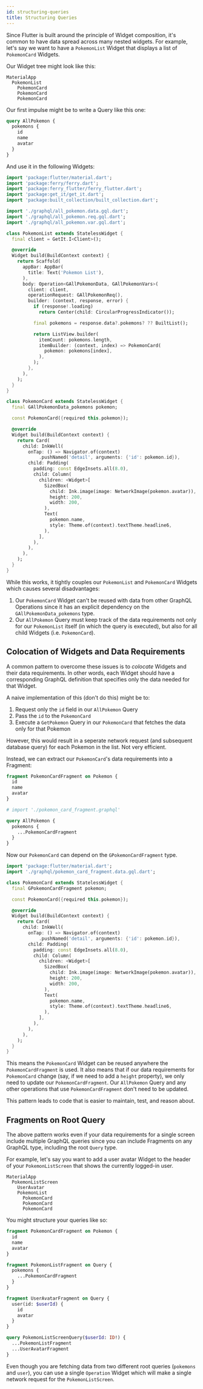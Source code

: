 ```yaml
---
id: structuring-queries
title: Structuring Queries
---
```


Since Flutter is built around the principle of Widget composition, it's common to have data spread across many nested widgets. For example, let's say we want to have a `PokemonList` Widget that displays a list of `PokemonCard` Widgets.

Our Widget tree might look like this:

```
MaterialApp
  PokemonList
    PokemonCard
    PokemonCard
    PokemonCard
```

Our first impulse might be to write a Query like this one:

```graphql
query AllPokemon {
  pokemons {
    id
    name
    avatar
  }
}
```

And use it in the following Widgets:

```dart
import 'package:flutter/material.dart';
import 'package:ferry/ferry.dart';
import 'package:ferry_flutter/ferry_flutter.dart';
import 'package:get_it/get_it.dart';
import 'package:built_collection/built_collection.dart';

import './graphql/all_pokemon.data.gql.dart';
import './graphql/all_pokemon.req.gql.dart';
import './graphql/all_pokemon.var.gql.dart';

class PokemonList extends StatelessWidget {
  final client = GetIt.I<Client>();

  @override
  Widget build(BuildContext context) {
    return Scaffold(
      appBar: AppBar(
        title: Text('Pokemon List'),
      ),
      body: Operation<GAllPokemonData, GAllPokemonVars>(
        client: client,
        operationRequest: GAllPokemonReq(),
        builder: (context, response, error) {
          if (response!.loading)
            return Center(child: CircularProgressIndicator());

          final pokemons = response.data?.pokemons? ?? BuiltList();

          return ListView.builder(
            itemCount: pokemons.length,
            itemBuilder: (context, index) => PokemonCard(
              pokemon: pokemons[index],
            ),
          );
        },
      ),
    );
  }
}

class PokemonCard extends StatelessWidget {
  final GAllPokemonData_pokemons pokemon;

  const PokemonCard({required this.pokemon});

  @override
  Widget build(BuildContext context) {
    return Card(
      child: InkWell(
        onTap: () => Navigator.of(context)
            .pushNamed('detail', arguments: {'id': pokemon.id}),
        child: Padding(
          padding: const EdgeInsets.all(8.0),
          child: Column(
            children: <Widget>[
              SizedBox(
                child: Ink.image(image: NetworkImage(pokemon.avatar)),
                height: 200,
                width: 200,
              ),
              Text(
                pokemon.name,
                style: Theme.of(context).textTheme.headline6,
              ),
            ],
          ),
        ),
      ),
    );
  }
}
```

While this works, it tightly couples our `PokemonList` and `PokemonCard` Widgets which causes several disadvantages:

1. Our `PokemonCard` Widget can't be reused with data from other GraphQL Operations since it has an explicit dependency on the `GAllPokemonData_pokemons` type.
2. Our `AllPokemon` Query must keep track of the data requirements not only for our `PokemonList` itself (in which the query is executed), but also for all child Widgets (i.e. `PokemonCard`).

## Colocation of Widgets and Data Requirements

A common pattern to overcome these issues is to _colocate_ Widgets and their data requirements. In other words, each Widget should have a corresponding GraphQL definition that specifies only the data needed for that Widget.

A naive implementation of this (don't do this) might be to:

1. Request only the `id` field in our `AllPokemon` Query
2. Pass the `id` to the `PokemonCard`
3. Execute a `GetPokemon` Query in our `PokemonCard` that fetches the data only for that Pokemon

However, this would result in a seperate network request (and subsequent database query) for each Pokemon in the list. Not very efficient.

Instead, we can extract our `PokemonCard`'s data requirements into a Fragment:

```graphql
fragment PokemonCardFragment on Pokemon {
  id
  name
  avatar
}
```

```graphql
# import './pokemon_card_fragment.graphql'

query AllPokemon {
  pokemons {
    ...PokemonCardFragment
  }
}
```

Now our `PokemonCard` can depend on the `GPokemonCardFragment` type.

```dart {2}
import 'package:flutter/material.dart';
import './graphql/pokemon_card_fragment.data.gql.dart';

class PokemonCard extends StatelessWidget {
  final GPokemonCardFragment pokemon;

  const PokemonCard({required this.pokemon});

  @override
  Widget build(BuildContext context) {
    return Card(
      child: InkWell(
        onTap: () => Navigator.of(context)
            .pushNamed('detail', arguments: {'id': pokemon.id}),
        child: Padding(
          padding: const EdgeInsets.all(8.0),
          child: Column(
            children: <Widget>[
              SizedBox(
                child: Ink.image(image: NetworkImage(pokemon.avatar)),
                height: 200,
                width: 200,
              ),
              Text(
                pokemon.name,
                style: Theme.of(context).textTheme.headline6,
              ),
            ],
          ),
        ),
      ),
    );
  }
}
```

This means the `PokemonCard` Widget can be reused anywhere the `PokemonCardFragment` is used. It also means that if our data requirements for `PokemonCard` change (say, if we need to add a `height` property), we only need to update our `PokemonCardFragment`. Our `AllPokemon` Query and any other operations that use `PokemonCardFragment` don't need to be updated.

This pattern leads to code that is easier to maintain, test, and reason about.

## Fragments on Root Query

The above pattern works even if your data requirements for a single screen include multiple GraphQL queries since you can include Fragments on any GraphQL type, including the root `Query` type.

For example, let's say you want to add a user avatar Widget to the header of your `PokemonListScreen` that shows the currently logged-in user.

```
MaterialApp
  PokemonListScreen
    UserAvatar
    PokemonList
      PokemonCard
      PokemonCard
      PokemonCard
```

You might structure your queries like so:

```graphql
fragment PokemonCardFragment on Pokemon {
  id
  name
  avatar
}

fragment PokemonListFragment on Query {
  pokemons {
    ...PokemonCardFragment
  }
}

fragment UserAvatarFragment on Query {
  user(id: $userId) {
    id
    avatar
  }
}

query PokemonListScreenQuery($userId: ID!) {
  ...PokemonListFragment
  ...UserAvatarFragment
}
```

Even though you are fetching data from two different root queries (`pokemons` and `user`), you can use a single `Operation` Widget which will make a single network request for the `PokemonListScreen`.
